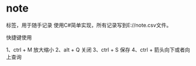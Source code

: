 # note
标签，用于随手记录
使用C#简单实现，所有记录写到E://note.csv文件。

快捷键使用

1、ctrl + M 放大缩小
2、alt + Q 关闭
3、ctrl + S 保存
4、ctrl + 箭头向下或者向上查询
